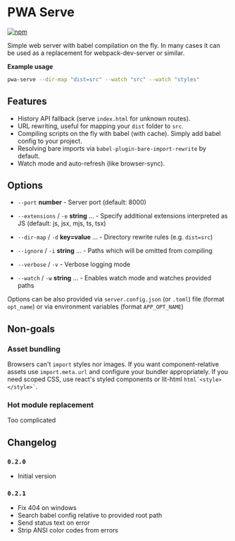 # PWA Serve

[![npm](https://img.shields.io/npm/v/pwa-serve.svg)](https://www.npmjs.com/package/pwa-serve)

Simple web server with babel compilation on the fly. In many cases it can be used as a replacement for webpack-dev-server or similar.

**Example usage**

```sh
pwa-serve --dir-map "dist=src" --watch "src" --watch "styles"
```

## Features

- History API fallback (serve `index.html` for unknown routes).
- URL rewriting, useful for mapping your `dist` folder to `src`.
- Compiling scripts on the fly with babel (with cache). Simply add babel config to your project.
- Resolving bare imports via `babel-plugin-bare-import-rewrite` by default.
- Watch mode and auto-refresh (like browser-sync).

## Options

- `--port` **number** -
  Server port (default: 8000)

- `--extensions` / `-e` **string** ... -
  Specify additional extensions interpreted as JS (default: js, jsx, mjs, ts, tsx)

- `--dir-map` / `-d` **key=value** ... -
  Directory rewrite rules (e.g. `dist=src`)

- `--ignore` / `-i` **string** ... -
  Paths which will be omitted from compiling

- `--verbose` / `-v` -
  Verbose logging mode

- `--watch` / `-w` **string** ... -
  Enables watch mode and watches provided paths

Options can be also provided via `server.config.json` (or `.toml`) file (format `opt_name`) or via environment variables (format `APP_OPT_NAME`)

## Non-goals

### Asset bundling

Browsers can't `import` styles nor images. If you want component-relative assets use `import.meta.url` and configure your bundler appropriately. If you need scoped CSS, use react's styled components or lit-html `` html`<style></style>` ``.

### Hot module replacement

Too complicated

## Changelog

### `0.2.0`

- Initial version

### `0.2.1`

- Fix 404 on windows
- Search babel config relative to provided root path
- Send status text on error
- Strip ANSI color codes from errors
